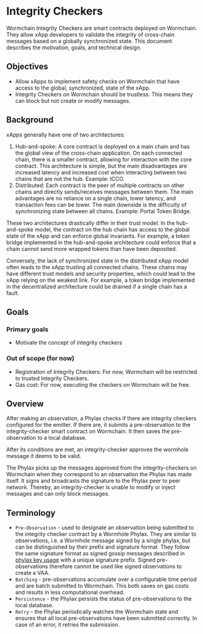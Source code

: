 # Integrity Checkers

Wormchain Integrity Checkers are smart contracts deployed on Wormchain. They allow  xApp developers to validate the integrity of cross-chain messages based on a globally synchronized state. This document describes the motivation, goals, and technical design.

## Objectives

- Allow xApps to implement safety checks on Wormchain that have access to the global, synchronized, state of the xApp.
- Integrity Checkers on Wormchain should be trustless. This means they can block but not create or modify messages.

## Background

xApps generally have one of two architectures:

1. Hub-and-spoke: A core contract is deployed on a main chain and has the global view of the cross-chain application. On each connected chain, there is a smaller contract, allowing for interaction with the core contract. This architecture is simple, but the main disadvantages are increased latency and increased cost when interacting between two chains that are not the hub. Example: ICCO.
2. Distributed: Each contract is the peer of multiple contracts on other chains and directly sends/receives messages between them. The main advantages are no reliance on a single chain, lower latency, and transaction fees can be lower. The main downside is the difficulty of synchronizing state between all chains. Example: Portal Token Bridge.

These two architectures drastically differ in their trust model: In the hub-and-spoke model, the contract on the hub chain has access to the global state of the xApp and can enforce global invariants. For example, a token bridge implemented in the hub-and-spoke architecture could enforce that a chain cannot send more wrapped tokens than have been deposited.

Conversely, the lack of synchronized state in the distributed xApp model often leads to the xApp trusting all connected chains. These chains may have different trust models and security properties, which could lead to the xApp relying on the weakest link. For example, a token bridge implemented in the decentralized architecture could be drained if a single chain has a fault.

## Goals

### Primary goals

- Motivate the concept of integrity checkers

### Out of scope (for now)

- Registration of Integrity Checkers: For now, Wormchain will be restricted to trusted Integrity Checkers.
- Gas cost: For now, executing the checkers on Wormchain will be free.

## Overview

After making an observation, a Phylax checks if there are integrity checkers configured for the emitter. If there are, it submits a pre-observation to the integrity-checker smart contract on Wormchain. It then saves the pre-observation to a local database.

After its conditions are met, an integrity-checker approves the wormhole message it deems to be valid.

The Phylax picks up the messages approved from the integrity-checkers on Wormchain when they correspond to an observation the Phylax has made itself. It signs and broadcasts the signature to the Phylax peer to peer network. Thereby, an integrity-checker is unable to modify or inject messages and can only block messages.

## Terminology

* `Pre-Observation` - used to designate an observation being submitted to the integrity checker contract by a Wormhole Phylax. They are similar to observations, i.e. a Wormhole message signed by a single phylax, but can be distinguished by their prefix and signature format. They follow the same signature format as signed gossip messages described in [phylax key usage](0009_phylax_key.md) with a unique signature prefix.  Signed pre-observations therefore cannot be used like signed observations to create a VAA.
* `Batching` - pre-observations accumulate over a configurable time period and are batch submitted to Wormchain. This both saves on gas costs and results in less computational overhead.
* `Persistence` - the Phylax persists the status of pre-observations to the local database.
* `Retry` - the Phylax periodically watches the Wormchain state and ensures that all local pre-observations have been submitted correctly. In case of an error, it retries the submission.
